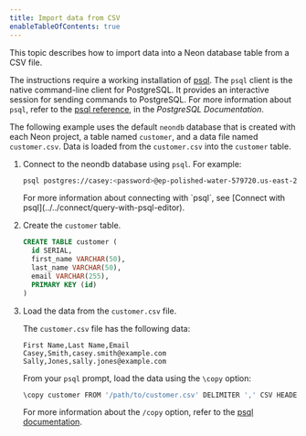 ```yaml
---
title: Import data from CSV
enableTableOfContents: true
---
```

This topic describes how to import data into a Neon database table from a CSV file.

The instructions require a working installation of [psql](https://www.postgresql.org/download/). The `psql` client is the native command-line client for PostgreSQL. It provides an interactive session for sending commands to PostgreSQL. For more information about `psql`, refer to the [psql reference](https://www.postgresql.org/docs/15/app-psql.html), in the _PostgreSQL Documentation_.

The following example uses the default `neondb` database that is created with each Neon project, a table named `customer`, and a data file named `customer.csv`. Data is loaded from the `customer.csv` into the `customer` table.

1. Connect to the neondb database using `psql`. For example:

   ```bash
   psql postgres://casey:<password>@ep-polished-water-579720.us-east-2.aws.neon.tech/neondb
   ```

   <Admonition type="tip">
   For more information about connecting with `psql`, see [Connect with psql](../../connect/query-with-psql-editor).
   </Adminition>

2. Create the `customer` table.

   ```sql
   CREATE TABLE customer (
     id SERIAL,
     first_name VARCHAR(50),
     last_name VARCHAR(50),
     email VARCHAR(255),
     PRIMARY KEY (id)
   )
   ```

3. Load the data from the `customer.csv` file.

   The `customer.csv` file has the following data:

   ```text
   First Name,Last Name,Email
   Casey,Smith,casey.smith@example.com
   Sally,Jones,sally.jones@example.com
   ```

   From your `psql` prompt, load the data using the `\copy` option:

    ```bash
    \copy customer FROM '/path/to/customer.csv' DELIMITER ',' CSV HEADER
    ```

    For more information about the `/copy` option, refer to the [psql documentation](https://www.postgresql.org/docs/current/app-psql.html).
